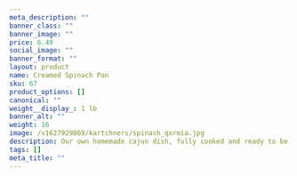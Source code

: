 ```yaml
---
meta_description: ""
banner_class: ""
banner_image: ""
price: 6.49
social_image: ""
banner_format: ""
layout: product
name: Creamed Spinach Pan
sku: 67
product_options: []
canonical: ""
weight__display_: 1 lb
banner_alt: ""
weight: 16
image: /v1627929869/kartchners/spinach_qxrmia.jpg
description: Our own homemade cajun dish, fully cooked and ready to be heated and served.
tags: []
meta_title: ""
---
```


